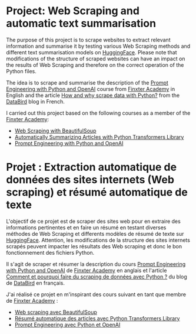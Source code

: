 # Project: Web Scraping and automatic text summarisation

The purpose of this project is to scrape websites to extract relevant information and summarise it by testing various Web Scraping methods and different text summarisation models on [HuggingFace](https://huggingface.co/models/).
Please note that modifications of the structure of scraped websites can have an impact on the results of Web Scraping and therefore on the correct operation of the Python files.

The idea is to scrape and summarise the description of the [Prompt Engineering with Python and OpenAI](https://academy.finxter.com/university/prompt-engineering-with-python-and-openai/) course from [Finxter Academy](https://academy.finxter.com/) in English and the article [How and why scrape data with Python?](https://www.data-bird.co/blog/web-scraping-python/) from the [DataBird](https://www.data-bird.co/) blog in French.

I carried out this project based on the following courses as a member of the [Finxter Academy](https://academy.finxter.com/):
- [Web Scraping with BeautifulSoup](https://academy.finxter.com/university/web-scraping-with-beautifulsoup/)
- [Automatically Summarizing Articles with Python Transformers Library](https://academy.finxter.com/university/article-summarization/)
- [Prompt Engineering with Python and OpenAI](https://academy.finxter.com/university/prompt-engineering-with-python-and-openai/)



# Projet : Extraction automatique de données des sites internets (Web scraping) et résumé automatique de texte

L'objectif de ce projet est de scraper des sites web pour en extraire des informations pertinentes et en faire un résumé en testant diverses méthodes de Web Scraping et differents modèles de résumé de texte sur [HuggingFace](https://huggingface.co/models/).
Attention, les modifications de la structure des sites internets scrapés peuvent impacter les résultats des Web scraping et donc le bon fonctionnement des fichiers Python.

Il s'agit de scraper et résumer la description du cours [Prompt Engineering with Python and OpenAI](https://academy.finxter.com/university/prompt-engineering-with-python-and-openai/) de [Finxter Academy](https://academy.finxter.com/) en anglais et l'article [Comment et pourquoi faire du scraping de données avec Python ?](https://www.data-bird.co/blog/web-scraping-python/) du blog de [DataBird](https://www.data-bird.co/) en français.

J'ai réalisé ce projet en m'inspirant des cours suivant en tant que membre de [Finxter Academy](https://academy.finxter.com/) :
- [Web scraping avec BeautifulSoup](https://academy.finxter.com/university/web-scraping-with-beautifulsoup/)
- [Résumé automatique des articles avec Python Transformers Library](https://academy.finxter.com/university/article-summarization/)
- [Prompt Engineering avec Python et OpenAI](https://academy.finxter.com/university/prompt-engineering-with-python-and-openai/)
